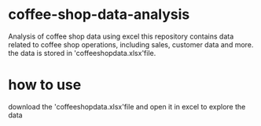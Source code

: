 # coffee-shop-data-analysis
Analysis of coffee shop data using excel
this repository contains data related to coffee shop operations, including sales, customer data and more. the data is stored in 'coffeeshopdata.xlsx'file.
# how to use
download the 'coffeeshopdata.xlsx'file and open it in excel to explore the data

